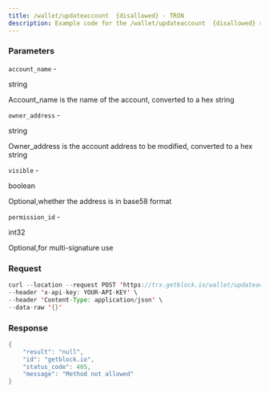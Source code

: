 ```yaml
---
title: /wallet/updateaccount  {disallowed} - TRON
description: Example code for the /wallet/updateaccount  {disallowed} rest method. Сomplete guide on how to use /wallet/updateaccount  {disallowed} rest in GetBlock.io Web3 documentation.
---
```


### Parameters


`account_name` -

string

Account_name is the name of the account, converted to a hex string

`owner_address` -

string

Owner_address is the account address to be modified, converted to a hex
string

`visible` -

boolean

Optional,whether the address is in base58 format

`permission_id` -

int32

Optional,for multi-signature use

### Request

``` java
curl --location --request POST 'https://trx.getblock.io/wallet/updateaccount' \
--header 'x-api-key: YOUR-API-KEY' \
--header 'Content-Type: application/json' \
--data-raw '{}'
```

###  Response

``` java
{
    "result": "null",
    "id": "getblock.io",
    "status_code": 405,
    "message": "Method not allowed"
}
```

